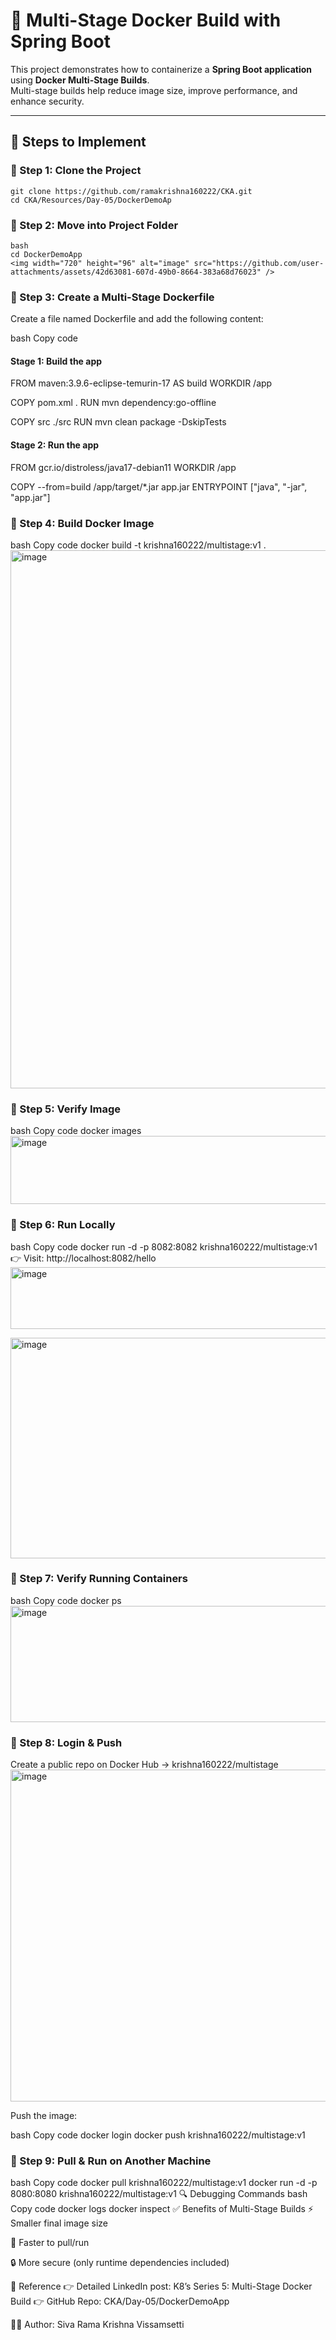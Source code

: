 # 🚀 Multi-Stage Docker Build with Spring Boot

This project demonstrates how to containerize a **Spring Boot application** using **Docker Multi-Stage Builds**.  
Multi-stage builds help reduce image size, improve performance, and enhance security.  

---

## 📌 Steps to Implement

### 🔹 Step 1: Clone the Project
   
    git clone https://github.com/ramakrishna160222/CKA.git
    cd CKA/Resources/Day-05/DockerDemoAp
 

### 🔹 Step 2: Move into Project Folder
    bash
    cd DockerDemoApp
    <img width="720" height="96" alt="image" src="https://github.com/user-attachments/assets/42d63081-607d-49b0-8664-383a68d76023" />

    
### 🔹 Step 3: Create a Multi-Stage Dockerfile
Create a file named Dockerfile and add the following content:

bash
Copy code
#### Stage 1: Build the app
FROM maven:3.9.6-eclipse-temurin-17 AS build
WORKDIR /app

COPY pom.xml .
RUN mvn dependency:go-offline

COPY src ./src
RUN mvn clean package -DskipTests

#### Stage 2: Run the app
FROM gcr.io/distroless/java17-debian11
WORKDIR /app

COPY --from=build /app/target/*.jar app.jar
ENTRYPOINT ["java", "-jar", "app.jar"]

### 🔹 Step 4: Build Docker Image
bash
Copy code
docker build -t krishna160222/multistage:v1 .
<img width="1748" height="861" alt="image" src="https://github.com/user-attachments/assets/9fd6a15e-205a-4d20-b891-4586a863f295" />

### 🔹 Step 5: Verify Image
bash
Copy code
docker images
<img width="1529" height="109" alt="image" src="https://github.com/user-attachments/assets/7d5900bb-de92-44d8-b327-ce5e5318c41e" />

### 🔹 Step 6: Run Locally
bash
Copy code
docker run -d -p 8082:8082 krishna160222/multistage:v1
👉 Visit: http://localhost:8082/hello
<img width="1236" height="99" alt="image" src="https://github.com/user-attachments/assets/b3d28c42-6743-4ed4-961f-4507210d943c" />

<img width="1898" height="353" alt="image" src="https://github.com/user-attachments/assets/b466d8a3-9ad0-4542-8c34-d2b9e7962fb9" />



### 🔹 Step 7: Verify Running Containers
bash
Copy code
docker ps
<img width="1897" height="186" alt="image" src="https://github.com/user-attachments/assets/62073966-cdce-4472-9e9b-a3409f6fb115" />

### 🔹 Step 8: Login & Push
Create a public repo on Docker Hub → krishna160222/multistage
<img width="1910" height="531" alt="image" src="https://github.com/user-attachments/assets/7b36437f-4b6b-4a59-8de5-22ee6a9f8c2e" />

Push the image:

bash
Copy code
docker login
docker push krishna160222/multistage:v1
### 🔹 Step 9: Pull & Run on Another Machine
bash
Copy code
docker pull krishna160222/multistage:v1
docker run -d -p 8080:8080 krishna160222/multistage:v1
🔍 Debugging Commands
bash
Copy code
docker logs <containerId>
docker inspect <containerId>
✅ Benefits of Multi-Stage Builds
⚡ Smaller final image size

🚀 Faster to pull/run

🔒 More secure (only runtime dependencies included)

📘 Reference
👉 Detailed LinkedIn post: K8’s Series 5: Multi-Stage Docker Build
👉 GitHub Repo: CKA/Day-05/DockerDemoApp

👨‍💻 Author: Siva Rama Krishna Vissamsetti
